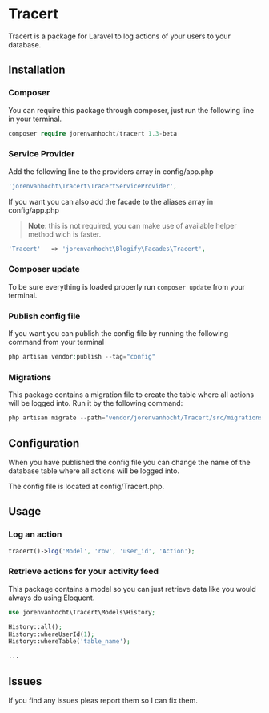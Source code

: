 # Tracert

Tracert is a package for Laravel to log actions of your users to your database.

## Installation

### Composer
You can require this package through composer, just run the following line in your terminal.

```php
composer require jorenvanhocht/tracert 1.3-beta
```

### Service Provider
Add the following line to the providers array in config/app.php

```php
'jorenvanhocht\Tracert\TracertServiceProvider',
```

If you want you can also add the facade to the aliases array in config/app.php

>**Note**: this is not required, you can make use of available helper method wich is faster.

```php
'Tracert'   => 'jorenvanhocht\Blogify\Facades\Tracert',
```

### Composer update
To be sure everything is loaded properly run ```composer update``` from your terminal.

### Publish config file
If you want you can publish the config file by running the following command from your terminal

```php
php artisan vendor:publish --tag="config"
```

### Migrations
This package contains a migration file to create the table where all actions will be logged into. Run it by the following command:

```php
php artisan migrate --path="vendor/jorenvanhocht/Tracert/src/migrations"
```

## Configuration
When you have published the config file you can change the name of the database table where all actions will be logged into. 

The config file is located at config/Tracert.php.

## Usage

### Log an action

```php
tracert()->log('Model', 'row', 'user_id', 'Action');
```

### Retrieve actions for your activity feed
This package contains a model so you can just retrieve data like you would always do using Eloquent.

```php
use jorenvanhocht\Tracert\Models\History;

History::all();
History::whereUserId(1);
History::whereTable('table_name');

...

```
 
 ## Issues

 If you find any issues pleas report them so I can fix them.


